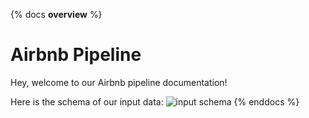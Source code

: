 {% docs __overview__ %}
# Airbnb Pipeline

Hey, welcome to our Airbnb pipeline documentation!

Here is the schema of our input data:
![input schema](assets/input_schema.png)
{% enddocs %}
